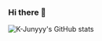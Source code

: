 ### Hi there 👋


![K-Junyyy's GitHub stats](https://github-readme-stats.vercel.app/api?username=MasJeong&show_icons=true&theme=tokyonight)  

<!-- Solved.ac Profile -->
<!-- [![Solved.ac Profile](http://mazassumnida.wtf/api/generate_badge?boj=jihun3654)](https://solved.ac/jihun3654) -->

<!-- 사용한 개발 언어 -->
<!-- ![Top Langs](https://github-readme-stats.vercel.app/api/top-langs/?username=MasJeong&layout=compact&theme=tokyonight) -->

<!--
**MasJeong/MasJeong** is a ✨ _special_ ✨ repository because its `README.md` (this file) appears on your GitHub profile.

Here are some ideas to get you started:

- 🔭 I’m currently working on ...
- 🌱 I’m currently learning ...
- 👯 I’m looking to collaborate on ...
- 🤔 I’m looking for help with ...
- 💬 Ask me about ...
- 📫 How to reach me: ...
- 😄 Pronouns: ...
- ⚡ Fun fact: ...
-->
